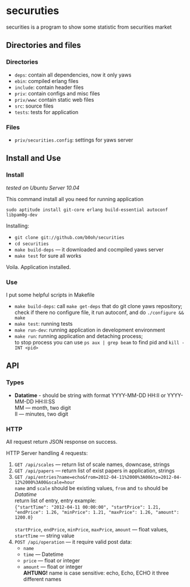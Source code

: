 # securuties
securities is a program to show some statistic from securities market

## Directories and files

### Directories
* `deps`: contain all dependencies, now it only yaws
* `ebin`: compiled erlang files
* `include`: contain header files
* `priv`: contain configs and misc files
* `priv/www`: contain static web files
* `src`: source files
* `tests`: tests for application

### Files
* `priv/securities.config`: settings for yaws server

## Install and Use

### Install
_tested on Ubuntu Server 10.04_

This command install all you need for running application

`sudo aptitude install git-core erlang build-essential autoconf libpam0g-dev`

Installing:

* `git clone git://github.com/b0oh/securities`
* `cd securities`
* `make build-deps` — it downloaded and cocmpiled yaws server
* `make test` for sure all works

Voila. Application installed.

### Use
I put some helpful scripts in Makefile

* `make build-deps`: call `make get-deps` that do git clone yaws repository;<br>
  check if there no configure file, it run autoconf, and do `./configure && make`
* `make test`: running tests
* `make run-dev`: running application in development environment
* `make run`: running application and detaching process;<br>
  to stop process you can use `ps aux | grep beam` to find pid and `kill -INT <pid>`

## API

### Types
* **Datatime** - should be string with format YYYY-MM-DD HH:II or YYYY-MM-DD HH:II:SS<br>
  MM ­— month, two digit<br>
  II — minutes, two digit

### HTTP
All request return JSON response on success.

HTTP Server handling 4 requests:

1. `GET /api/scales` — return list of scale names, downcase, strings
2. `GET /api/papers` — return list of exist papers in application, strings
3. `GET /api/entries?name=echo&from=2012-04-11%2000%3A00&to=2012-04-12%2000%3A00&scale=hour`<br>
   `name` and `scale` should be existing values, `from` and `to` should be _Datatime_<br>
   return list of entry, entry example:<br>
`{"startTime": "2012-04-11 00:00:00",
  "startPrice": 1.21,
  "endPrice": 1.26,
  "minPrice": 1.21,
  "maxPrice": 1.26,
  "amount": 1200.0}`<br><br>
   `startPrice`, `endPrice`, `minPrice`, `maxPrice`, `amount` — float values,<br>
   `startTime` — string value
4. `POST /api/operation` — it require valid post data:
   * `name`
   * `time` — Datetime
   * `price` — float or integer
   * `amount` — float or integer<br>
   **AHTUNG!** name is case sensitive: echo, Echo, ECHO it three different names 